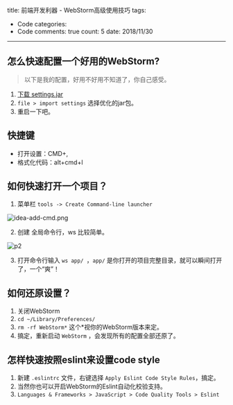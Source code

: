 title: 前端开发利器 - WebStorm高级使用技巧
tags: 
  - Code
categories: 
  - Code
comments: true
count: 5
date: 2018/11/30
---
  ## 怎么快速配置一个好用的WebStorm?
> 以下是我的配置，好用不好用不知道了，你自己感受。

1. [下载 settings.jar](https://github.com/lihongbin100/config/blob/master/webstrom/settings.jar)
2. `file > import settings` 选择优化的jar包。
3. 重启一下吧。

## 快捷键
- 打开设置：CMD+,
- 格式化代码：alt+cmd+l

## 如何快速打开一个项目？

1. 菜单栏 `tools -> Create Command-line launcher`

![idea-add-cmd.png](/images/b97e6d3efe79b69f03b58d275851f967.png)

2. 创建 全局命令行，ws 比较简单。

![p2](/images/6bcec79227528b146df3a6c6e0b8586e.png)

3. 打开命令行输入 `ws app/ `，`app/` 是你打开的项目完整目录，就可以瞬间打开了，一个“爽”！

## 如何还原设置？
1. 关闭WebStorm
2. `cd ~/Library/Preferences/`
3. `rm -rf WebStorm*` 这个*视你的WebStorm版本来定。
4. 搞定，重新启动 `WebStorm` ，会发现所有的配置全部还原了。

## 怎样快速按照eslint来设置code style
1. 新建 `.eslintrc` 文件，右键选择 `Apply Eslint Code Style Rules`，搞定。
2. 当然你也可以开启WebStorm的Eslint自动化校验支持。
3. `Languages & Frameworks > JavaScript > Code Quality Tools > Eslint`









